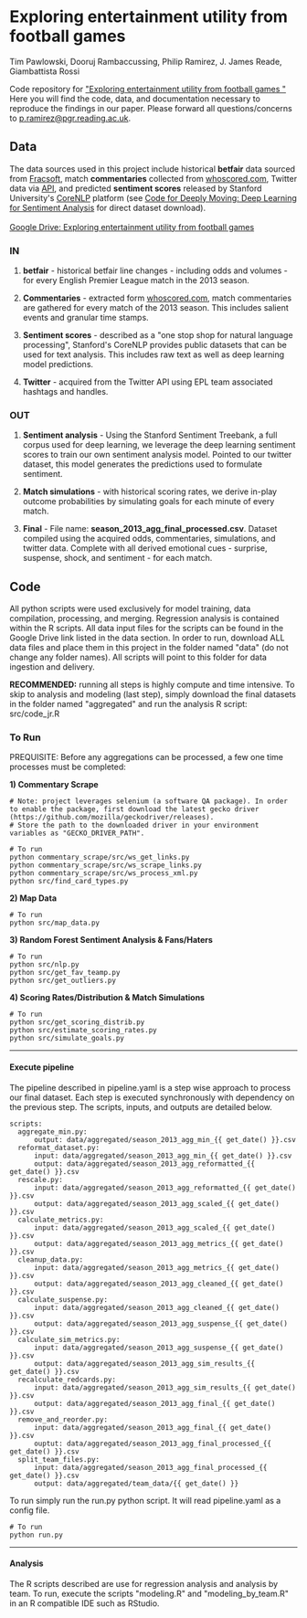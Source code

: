 # Exploring entertainment utility from football games
Tim Pawlowski, Dooruj Rambaccussing, Philip Ramirez, J. James Reade, Giambattista Rossi


Code repository for ["Exploring entertainment utility from football games
"](https://www.linkedin.com/in/philip-ramirez/) Here you will find the code, data, and documentation necessary to reproduce the findings in our paper. Please forward all questions/concerns to p.ramirez@pgr.reading.ac.uk.

## Data
The data sources used in this project include historical **betfair** data sourced from [Fracsoft](http://data.danetsoft.com/fracsoft.com/), match **commentaries** collected from [whoscored.com](https://www.whoscored.com), Twitter data via [API](https://developer.twitter.com/en/docs/twitter-api), and predicted **sentiment scores** released by Stanford University's [CoreNLP](https://stanfordnlp.github.io/CoreNLP/) platform (see [Code for Deeply Moving: Deep Learning for Sentiment Analysis](https://nlp.stanford.edu/sentiment/code.html) for direct dataset download).
<br />
<br />
[Google Drive: Exploring entertainment utility from football games](https://drive.google.com/drive/folders/1FkS5eJ5WltU37xnKVmXh81PvwnaizZRg?usp=sharing)

### IN
1. **betfair** - historical betfair line changes - including odds and volumes - for every English Premier League match in the 2013 season.

2. **Commentaries** - extracted form [whoscored.com](https://www.whoscored.com), match commentaries are gathered for every match of the 2013 season. This includes salient events and granular time stamps.

3. **Sentiment scores** - described as a "one stop shop for natural language processing", Stanford's CoreNLP provides public datasets that can be used for text analysis. This includes raw text as well as deep learning model predictions.

4. **Twitter** - acquired from the Twitter API using EPL team associated hashtags and handles.

### OUT
1. **Sentiment analysis** -  Using the Stanford Sentiment Treebank, a full corpus used for deep learning, we leverage the deep learning sentiment scores to train our own sentiment analysis model. Pointed to our twitter dataset, this model generates the predictions used to formulate sentiment.

2. **Match simulations** - with historical scoring rates, we derive in-play outcome probabilities by simulating goals for each minute of every match.

1. **Final** - File name: **season_2013_agg_final_processed.csv**. Dataset compiled using the acquired odds, commentaries, simulations, and twitter data. Complete with all derived emotional cues - surprise, suspense, shock, and sentiment - for each match.

## Code
All python scripts were used exclusively for model training, data compilation, processing, and merging. Regression analysis is contained within the R scripts. All data input files for the scripts can be found in the Google Drive link listed in the data section. In order to run, download ALL data files and place them in this project in the folder named "data" (do not change any folder names). All scripts will point to this folder for data ingestion and delivery.

**RECOMMENDED:** running all steps is highly compute and time intensive. To skip to analysis and modeling (last step), simply download the final datasets in the folder named "aggregated" and run the analysis R script: src/code_jr.R

### To Run
PREQUISITE: Before any aggregations can be processed, a few one time processes must be completed: 

**1) Commentary Scrape**
```
# Note: project leverages selenium (a software QA package). In order to enable the package, first download the latest gecko driver (https://github.com/mozilla/geckodriver/releases). 
# Store the path to the downloaded driver in your environment variables as "GECKO_DRIVER_PATH". 

# To run
python commentary_scrape/src/ws_get_links.py
python commentary_scrape/src/ws_scrape_links.py
python commentary_scrape/src/ws_process_xml.py
python src/find_card_types.py
```

**2) Map Data**
```
# To run
python src/map_data.py
```

**3) Random Forest Sentiment Analysis & Fans/Haters**
```
# To run 
python src/nlp.py
python src/get_fav_teamp.py
python src/get_outliers.py
```

**4) Scoring Rates/Distribution & Match Simulations**
```
# To run
python src/get_scoring_distrib.py
python src/estimate_scoring_rates.py
python src/simulate_goals.py
```

---
#### Execute pipeline
The pipeline described in pipeline.yaml is a step wise approach to process our final dataset. Each step is executed synchronously with dependency on the previous step. The scripts, inputs, and outputs are detailed below. 
```
scripts:
  aggregate_min.py:
      output: data/aggregated/season_2013_agg_min_{{ get_date() }}.csv
  reformat_dataset.py:
      input: data/aggregated/season_2013_agg_min_{{ get_date() }}.csv
      output: data/aggregated/season_2013_agg_reformatted_{{ get_date() }}.csv
  rescale.py:
      input: data/aggregated/season_2013_agg_reformatted_{{ get_date() }}.csv
      output: data/aggregated/season_2013_agg_scaled_{{ get_date() }}.csv
  calculate_metrics.py:
      input: data/aggregated/season_2013_agg_scaled_{{ get_date() }}.csv
      output: data/aggregated/season_2013_agg_metrics_{{ get_date() }}.csv
  cleanup_data.py:
      input: data/aggregated/season_2013_agg_metrics_{{ get_date() }}.csv
      output: data/aggregated/season_2013_agg_cleaned_{{ get_date() }}.csv
  calculate_suspense.py:
      input: data/aggregated/season_2013_agg_cleaned_{{ get_date() }}.csv
      output: data/aggregated/season_2013_agg_suspense_{{ get_date() }}.csv
  calculate_sim_metrics.py:
      input: data/aggregated/season_2013_agg_suspense_{{ get_date() }}.csv
      output: data/aggregated/season_2013_agg_sim_results_{{ get_date() }}.csv
  recalculate_redcards.py:
      input: data/aggregated/season_2013_agg_sim_results_{{ get_date() }}.csv
      output: data/aggregated/season_2013_agg_final_{{ get_date() }}.csv
  remove_and_reorder.py:
      input: data/aggregated/season_2013_agg_final_{{ get_date() }}.csv
      ouptut: data/aggregated/season_2013_agg_final_processed_{{ get_date() }}.csv
  split_team_files.py:
      input: data/aggregated/season_2013_agg_final_processed_{{ get_date() }}.csv
      output: data/aggregated/team_data/{{ get_date() }}
```
To run simply run the run.py python script. It will read pipeline.yaml as a config file.
```
# To run 
python run.py
```
---
#### Analysis
The R scripts described are use for regression analysis and analysis by team. To run, execute the scripts "modeling.R" and "modeling_by_team.R" in an R compatible IDE such as RStudio.
